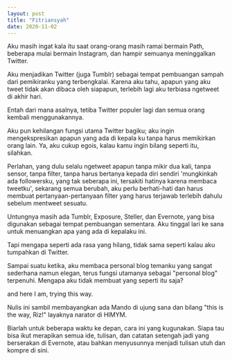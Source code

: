 ```yaml
---
layout: post
title: "Fitriansyah"
date: 2020-11-02
---
```


Aku masih ingat kala itu saat orang-orang masih ramai bermain Path, beberapa mulai bermain Instagram, dan hampir semuanya meninggalkan Twitter.

Aku menjadikan Twitter (juga Tumblr) sebagai tempat pembuangan sampah dari pemikiranku yang terbengkalai. Karena aku tahu, apapun yang aku tweet tidak akan dibaca oleh siapapun, terlebih lagi aku terbiasa ngetweet di akhir hari.

Entah dari mana asalnya, tetiba Twitter populer lagi dan semua orang kembali menggunakannya.

Aku pun kehilangan fungsi utama Twitter bagiku; aku ingin mengekspresikan apapun yang ada di kepala ku tanpa harus memikirkan orang lain. Ya, aku cukup egois, kalau kamu ingin bilang seperti itu, silahkan.

Perlahan, yang dulu selalu ngetweet apapun tanpa mikir dua kali, tanpa sensor, tanpa filter, tanpa harus bertanya kepada diri sendiri 'mungkinkah ada followersku, yang tak seberapa ini, tersakiti hatinya karena membaca tweetku', sekarang semua berubah, aku perlu berhati-hati dan harus membuat pertanyaan-pertanyaan filter yang harus terjawab terlebih dahulu sebelum mentweet sesuatu.

Untungnya masih ada Tumblr, Exposure, Steller, dan Evernote, yang bisa digunakan sebagai tempat pembuangan sementara. Aku tinggal lari ke sana untuk menuangkan apa yang ada di kepalaku ini.

Tapi mengapa seperti ada rasa yang hilang, tidak sama seperti kalau aku tumpahkan di Twitter.

Sampai suatu ketika, aku membaca personal blog temanku yang sangat sederhana namun elegan, terus fungsi utamanya sebagai "personal blog" terpenuhi. Mengapa aku tidak membuat yang seperti itu saja?

and here I am, trying this way.

Nulis ini sambil membayangkan ada Mando di ujung sana dan bilang "this is the way, Riz!" layaknya narator di HIMYM.

Biarlah untuk beberapa waktu ke depan, cara ini yang kugunakan. Siapa tau bisa ikut merapikan semua ide, tulisan, dan catatan setengah jadi yang berserakan di Evernote, atau bahkan menyusunnya menjadi tulisan utuh dan kompre di sini.
